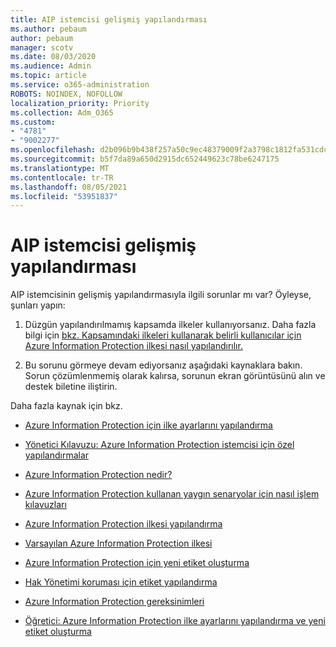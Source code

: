 ```yaml
---
title: AIP istemcisi gelişmiş yapılandırması
ms.author: pebaum
author: pebaum
manager: scotv
ms.date: 08/03/2020
ms.audience: Admin
ms.topic: article
ms.service: o365-administration
ROBOTS: NOINDEX, NOFOLLOW
localization_priority: Priority
ms.collection: Adm_O365
ms.custom:
- "4781"
- "9002277"
ms.openlocfilehash: d2b096b9b438f257a50c9ec48379009f2a3798c1812fa531cdc30e61a5460a1e
ms.sourcegitcommit: b5f7da89a650d2915dc652449623c78be6247175
ms.translationtype: MT
ms.contentlocale: tr-TR
ms.lasthandoff: 08/05/2021
ms.locfileid: "53951837"
---
```

# <a name="aip-client-advanced-configuration"></a>AIP istemcisi gelişmiş yapılandırması

AIP istemcisinin gelişmiş yapılandırmasıyla ilgili sorunlar mı var? Öyleyse, şunları yapın:

1. Düzgün yapılandırılmamış kapsamda ilkeler kullanıyorsanız. Daha fazla bilgi için [bkz. Kapsamındaki ilkeleri kullanarak belirli kullanıcılar için Azure Information Protection ilkesi nasıl yapılandırılır.](https://docs.microsoft.com/azure/information-protection/configure-policy-scope)

2. Bu sorunu görmeye devam ediyorsanız aşağıdaki kaynaklara bakın. Sorun çözümlenmemiş olarak kalırsa, sorunun ekran görüntüsünü alın ve destek biletine iliştirin.

Daha fazla kaynak için bkz.

- [Azure Information Protection için ilke ayarlarını yapılandırma](https://docs.microsoft.com/azure/information-protection/configure-policy-settings)  
    
- [Yönetici Kılavuzu: Azure Information Protection istemcisi için özel yapılandırmalar](https://docs.microsoft.com/azure/information-protection/rms-client/client-admin-guide-customizations)  
    
- [Azure Information Protection nedir?](https://docs.microsoft.com/azure/information-protection/what-is-information-protection)  
    
- [Azure Information Protection kullanan yaygın senaryolar için nasıl işlem kılavuzları](https://docs.microsoft.com/azure/information-protection/how-to-guides)  
    
- [Azure Information Protection ilkesi yapılandırma](https://docs.microsoft.com/azure/information-protection/deploy-use/configure-policy)  
    
- [Varsayılan Azure Information Protection ilkesi](https://docs.microsoft.com/azure/information-protection/deploy-use/configure-policy-default)  
    
- [Azure Information Protection için yeni etiket oluşturma](https://docs.microsoft.com/azure/information-protection/deploy-use/configure-policy-new-label)  
    
- [Hak Yönetimi koruması için etiket yapılandırma](https://docs.microsoft.com/azure/information-protection/deploy-use/configure-policy-protection)  
    
- [Azure Information Protection gereksinimleri](https://docs.microsoft.com/azure/information-protection/get-started/requirements)

- [Öğretici: Azure Information Protection ilke ayarlarını yapılandırma ve yeni etiket oluşturma](https://docs.microsoft.com/azure/information-protection/get-started/infoprotect-quick-start-tutorial)